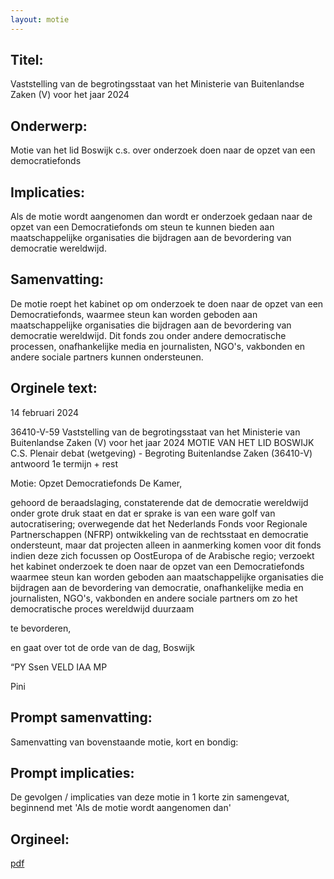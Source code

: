 ```yaml
---
layout: motie
---
```

## Titel:
Vaststelling van de begrotingsstaat van het Ministerie van Buitenlandse Zaken (V) voor het jaar 2024
## Onderwerp:
Motie van het lid Boswijk c.s. over onderzoek doen naar de opzet van een democratiefonds
## Implicaties:
Als de motie wordt aangenomen dan wordt er onderzoek gedaan naar de opzet van een Democratiefonds om steun te kunnen bieden aan maatschappelijke organisaties die bijdragen aan de bevordering van democratie wereldwijd.
## Samenvatting:
De motie roept het kabinet op om onderzoek te doen naar de opzet van een Democratiefonds, waarmee steun kan worden geboden aan maatschappelijke organisaties die bijdragen aan de bevordering van democratie wereldwijd. Dit fonds zou onder andere democratische processen, onafhankelijke media en journalisten, NGO's, vakbonden en andere sociale partners kunnen ondersteunen.
## Orginele text:


14 februari 2024

36410-V-59
Vaststelling van de begrotingsstaat van het Ministerie van Buitenlandse Zaken (V) voor het jaar 2024
MOTIE VAN HET LID BOSWIJK C.S.
Plenair debat (wetgeving) - Begroting Buitenlandse Zaken (36410-V) antwoord 1e termijn + rest

Motie: Opzet Democratiefonds
De Kamer,

gehoord de beraadslaging,
constaterende dat de democratie wereldwijd onder grote druk staat en dat er sprake
is van een ware golf van autocratisering;
overwegende dat het Nederlands Fonds voor Regionale Partnerschappen (NFRP)
ontwikkeling van de rechtsstaat en democratie ondersteunt, maar dat projecten
alleen in aanmerking komen voor dit fonds indien deze zich focussen op OostEuropa of de Arabische regio;
verzoekt het kabinet onderzoek te doen naar de opzet van een Democratiefonds
waarmee steun kan worden geboden aan maatschappelijke organisaties die
bijdragen aan de bevordering van democratie, onafhankelijke media en journalisten,
NGO's, vakbonden en andere sociale partners om zo het democratische proces
wereldwijd duurzaam

te bevorderen,

en gaat over tot de orde van de dag,
Boswijk

“PY Ssen
VELD IAA MP

Pini


## Prompt samenvatting:
Samenvatting van bovenstaande motie, kort en bondig:


## Prompt implicaties:
De gevolgen / implicaties van deze motie in 1 korte zin samengevat, beginnend met 'Als de motie wordt aangenomen dan' 

## Orgineel:
[pdf](https://gegevensmagazijn.tweedekamer.nl/OData/v4/2.0/Document(b04104e0-94eb-4a9f-96b7-3b0c5b69deb3)/resource)
